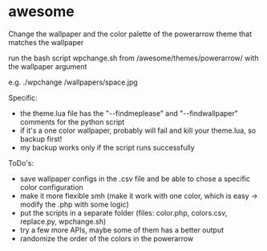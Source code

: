 # awesome

Change the wallpaper and the color palette of the powerarrow theme that matches the wallpaper

run the bash script wpchange.sh from /awesome/themes/powerarrow/ with the wallpaper argument

e.g. ./wpchange /wallpapers/space.jpg

Specific:
* the theme.lua file has the "--findmeplease" and "--findwallpaper" comments for the python script
* if it's a one color wallpaper, probably will fail and kill your theme.lua, so backup first!
* my backup works only if the script runs successfully

ToDo's:
* save wallpaper configs in the .csv file and be able to chose a specific color configuration
* make it more flexible smh (make it work with one color, which is easy -> modify the .php with some logic)
* put the scripts in a separate folder (files: color.php, colors.csv, replace.py, wpchange.sh)
* try a few more APIs, maybe some of them has a better output
* randomize the order of the colors in the powerarrow
